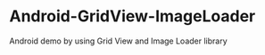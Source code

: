 Android-GridView-ImageLoader
============================

Android demo by using Grid View and Image Loader library


